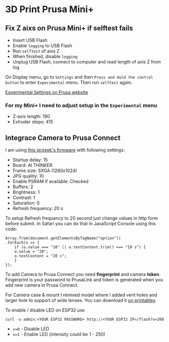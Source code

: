 # 3D Print Prusa Mini+

## Fix Z aixs on Prusa Mini+ if selftest fails

* Insert USB Flash
* Enable `logging` to USB Flash
* Run `selftest` of aixs Z
* When finished, disable `logging`
* Unplug USB Flash, connect to computer and read length of axis Z from log

On Display menu, go to `Settings` and then `Press and Hold the control button` to enter `Experimental` menu. Then run `selftest` again.

[Experimental Settings on Prusa website](https://help.prusa3d.com/article/experimental-settings-mk4-s-mk3-9-s-mk3-5-s-xl-mini_264396)

### For my Mini+ I need to adjust setup in the `Experimental` menu

* Z-axis length: 190
* Extruder steps: 415

## Integrace Camera to Prusa Connect

I am using [this jerzeek's firmware](https://jerzeek.github.io/PrintCam-Firmware/) with following settings:

* Startup delay: 15
* Board: AI THINKER
* Frame size: SXGA (1280x1024)
* JPG quality: 10
* Enable PSRAM if available: Checked
* Buffers: 2
* Brightness: 1
* Contrast: 1    
* Saturation: 0
* Refresh frequency: 20 s

To setup Refresh frequency to 20 second just change values in http form before submit. In Safari you can do that in JavaScript Console using this code:

    Array.from(document.getElementsByTagName("option"))
    .forEach(o => {
        if (o.value === "10" || o.textContent.trim() === "10 s") {
        o.value = "20";
        o.textContent = "20 s";
        }
    });

To add Camera to Prusa Connect you need **fingerprint** and camera **token**. Fingerprint is your password to PrusaLink and token is generated when you add new camera in Prusa Connect.

For Camera case & mount I remixed model where I added vent holes and larger hole to support of wide lenses. You can download it [on printables](https://www.printables.com/model/1399104-esp32-cam-case-with-mount-for-prusa-minimini)

To enable / disable LED on ESP32 use

    curl -u admin:<YOUR ESP32 PASSWORD> http://<YOUR ESP32 IP>/flash?v=200

* `v=0` - Disable LED
* `v=1` - Enable LED (intensity could be 1 - 250)
